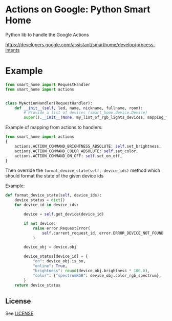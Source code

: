 # Actions on Google: Python Smart Home

Python lib to handle the Google Actions

https://developers.google.com/assistant/smarthome/develop/process-intents

# Example

```py
from smart_home import RequestHandler
from smart_home import actions


class MyActionHandler(RequestHandler):
    def __init__(self, led, name, nickname, fullname, room):
        # Provide a list of devices (smart_home.device.Device)
        super().__init__(None, my_list_of_rgb_lights_devices, mapping_from_acitons_to_handlers)
```

Example of mapping from actions to handlers:
```py
from smart_home import actions
{
    actions.ACTION_COMMAND_BRIGHTNESS_ABSOLUTE: self.set_brightness,
    actions.ACTION_COMMAND_COLOR_ABSOLUTE: self.set_color,
    actions.ACTION_COMMAND_ON_OFF: self.set_on_off,
}
```

Then override the `format_device_state(self, device_ids)` method which should format the state of the given device ids

Example:
```py
def format_device_state(self, device_ids):
    device_status = dict()
    for device_id in device_ids:

        device = self.get_device(device_id)

        if not device:
            raise error.RequestError(
                self.current_request_id, error.ERROR_DEVICE_NOT_FOUND
            )

        device_obj = device.obj

        device_status[device_id] = {
            "on": device_obj.is_on,
            "online": True,
            "brightness": round(device_obj.brightness * 100.0),
            "color": {"spectrumRGB": device_obj.color_rgb_spectrum},
        }
    return device_status
```

## License
See [LICENSE](LICENSE).